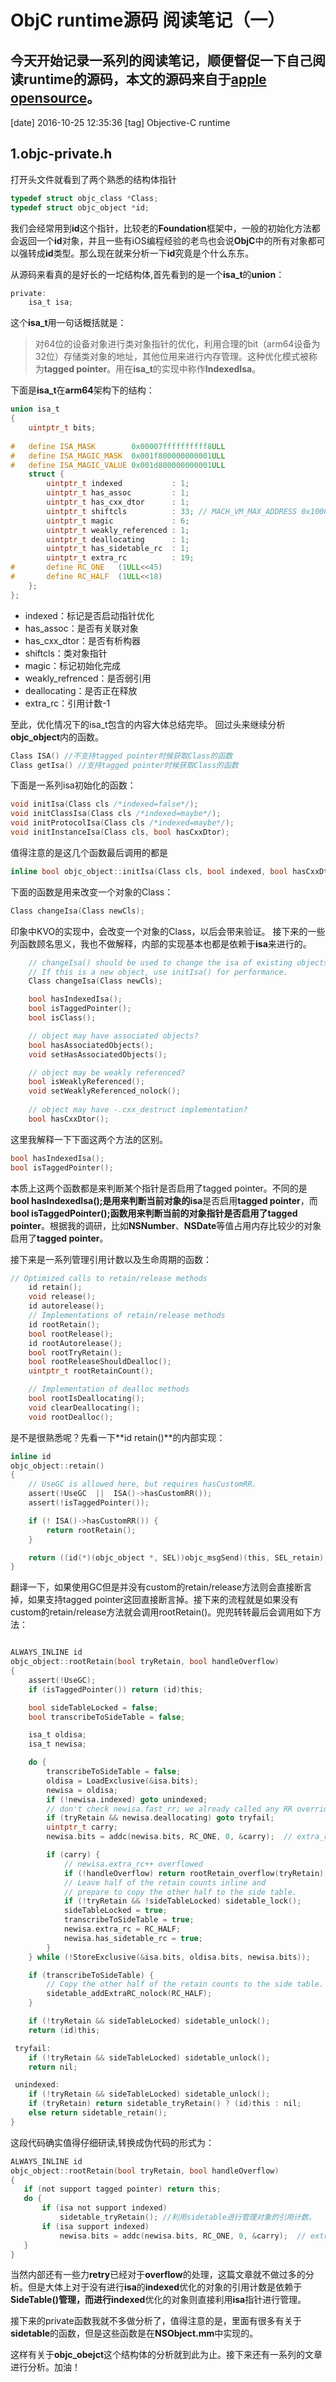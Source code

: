 # ObjC runtime源码 阅读笔记（一）
今天开始记录一系列的阅读笔记，顺便督促一下自己阅读runtime的源码，本文的源码来自于[apple opensource](http://opensource.apple.com/source/objc4/)。
-------
[date] 2016-10-25 12:35:36
[tag] Objective-C runtime
## 1.objc-private.h
打开头文件就看到了两个熟悉的结构体指针

```c
typedef struct objc_class *Class;
typedef struct objc_object *id;
```
我们会经常用到**id**这个指针，比较老的**Foundation**框架中，一般的初始化方法都会返回一个**id**对象，并且一些有iOS编程经验的老鸟也会说**ObjC**中的所有对象都可以强转成**id**类型。那么现在就来分析一下**id**究竟是个什么东东。

从源码来看真的是好长的一坨结构体,首先看到的是一个**isa_t**的**union**：

```c
private:
    isa_t isa;
```
这个**isa_t**用一句话概括就是：

> 对64位的设备对象进行类对象指针的优化，利用合理的bit（arm64设备为32位）存储类对象的地址，其他位用来进行内存管理。这种优化模式被称为**tagged pointer**。用在**isa_t**的实现中称作**IndexedIsa**。

下面是**isa_t**在**arm64**架构下的结构：

```c
union isa_t 
{
    uintptr_t bits;
    
#   define ISA_MASK        0x00007ffffffffff8ULL
#   define ISA_MAGIC_MASK  0x001f800000000001ULL
#   define ISA_MAGIC_VALUE 0x001d800000000001ULL
    struct {
        uintptr_t indexed           : 1;
        uintptr_t has_assoc         : 1;
        uintptr_t has_cxx_dtor      : 1;
        uintptr_t shiftcls          : 33; // MACH_VM_MAX_ADDRESS 0x1000000000
        uintptr_t magic             : 6;
        uintptr_t weakly_referenced : 1;
        uintptr_t deallocating      : 1;
        uintptr_t has_sidetable_rc  : 1;
        uintptr_t extra_rc          : 19;
#       define RC_ONE   (1ULL<<45)
#       define RC_HALF  (1ULL<<18)
    };
};
```
* indexed：标记是否启动指针优化
* has_assoc：是否有关联对象
* has_cxx_dtor：是否有析构器
* shiftcls：类对象指针
* magic：标记初始化完成
* weakly_refrenced：是否弱引用
* deallocating：是否正在释放
* extra_rc：引用计数-1

至此，优化情况下的isa_t包含的内容大体总结完毕。
回过头来继续分析**objc_object**内的函数。

```c
Class ISA() //不支持tagged pointer时候获取Class的函数
Class getIsa() //支持tagged pointer时候获取Class的函数
```
下面是一系列isa初始化的函数：

```c
void initIsa(Class cls /*indexed=false*/);
void initClassIsa(Class cls /*indexed=maybe*/);
void initProtocolIsa(Class cls /*indexed=maybe*/);
void initInstanceIsa(Class cls, bool hasCxxDtor);
```
值得注意的是这几个函数最后调用的都是

```c
inline bool objc_object::initIsa(Class cls, bool indexed, bool hasCxxDtor) 
```
下面的函数是用来改变一个对象的Class：

```c
Class changeIsa(Class newCls);
```
印象中KVO的实现中，会改变一个对象的Class，以后会带来验证。
接下来的一些列函数顾名思义，我也不做解释，内部的实现基本也都是依赖于**isa**来进行的。

```c
    // changeIsa() should be used to change the isa of existing objects.
    // If this is a new object, use initIsa() for performance.
    Class changeIsa(Class newCls);

    bool hasIndexedIsa();
    bool isTaggedPointer();
    bool isClass();

    // object may have associated objects?
    bool hasAssociatedObjects();
    void setHasAssociatedObjects();

    // object may be weakly referenced?
    bool isWeaklyReferenced();
    void setWeaklyReferenced_nolock();
    
    // object may have -.cxx_destruct implementation?
    bool hasCxxDtor();
```
这里我解释一下下面这两个方法的区别。

```c
bool hasIndexedIsa();
bool isTaggedPointer();
```
本质上这两个函数都是来判断某个指针是否启用了tagged pointer。不同的是
**bool hasIndexedIsa();**是用来判断当前对象的**isa**是否启用**tagged pointer**，而**bool isTaggedPointer();**函数用来判断当前的对象指针是否启用了**tagged pointer**。根据我的调研，比如**NSNumber**、**NSDate**等值占用内存比较少的对象启用了**tagged pointer**。

接下来是一系列管理引用计数以及生命周期的函数：

```c
// Optimized calls to retain/release methods
    id retain();
    void release();
    id autorelease();
    // Implementations of retain/release methods
    id rootRetain();
    bool rootRelease();
    id rootAutorelease();
    bool rootTryRetain();
    bool rootReleaseShouldDealloc();
    uintptr_t rootRetainCount();

    // Implementation of dealloc methods
    bool rootIsDeallocating();
    void clearDeallocating();
    void rootDealloc();
```
是不是很熟悉呢？先看一下**id retain()**的内部实现：

```c
inline id 
objc_object::retain()
{
    // UseGC is allowed here, but requires hasCustomRR.
    assert(!UseGC  ||  ISA()->hasCustomRR());
    assert(!isTaggedPointer());

    if (! ISA()->hasCustomRR()) {
        return rootRetain();
    }

    return ((id(*)(objc_object *, SEL))objc_msgSend)(this, SEL_retain);
}
```
翻译一下，如果使用GC但是并没有custom的retain/release方法则会直接断言掉，如果支持tagged pointer这回直接断言掉。接下来的流程就是如果没有custom的retain/release方法就会调用rootRetain()。兜兜转转最后会调用如下方法：

```c

ALWAYS_INLINE id 
objc_object::rootRetain(bool tryRetain, bool handleOverflow)
{
    assert(!UseGC);
    if (isTaggedPointer()) return (id)this;

    bool sideTableLocked = false;
    bool transcribeToSideTable = false;

    isa_t oldisa;
    isa_t newisa;

    do {
        transcribeToSideTable = false;
        oldisa = LoadExclusive(&isa.bits);
        newisa = oldisa;
        if (!newisa.indexed) goto unindexed;
        // don't check newisa.fast_rr; we already called any RR overrides
        if (tryRetain && newisa.deallocating) goto tryfail;
        uintptr_t carry;
        newisa.bits = addc(newisa.bits, RC_ONE, 0, &carry);  // extra_rc++

        if (carry) {
            // newisa.extra_rc++ overflowed
            if (!handleOverflow) return rootRetain_overflow(tryRetain);
            // Leave half of the retain counts inline and 
            // prepare to copy the other half to the side table.
            if (!tryRetain && !sideTableLocked) sidetable_lock();
            sideTableLocked = true;
            transcribeToSideTable = true;
            newisa.extra_rc = RC_HALF;
            newisa.has_sidetable_rc = true;
        }
    } while (!StoreExclusive(&isa.bits, oldisa.bits, newisa.bits));

    if (transcribeToSideTable) {
        // Copy the other half of the retain counts to the side table.
        sidetable_addExtraRC_nolock(RC_HALF);
    }

    if (!tryRetain && sideTableLocked) sidetable_unlock();
    return (id)this;

 tryfail:
    if (!tryRetain && sideTableLocked) sidetable_unlock();
    return nil;

 unindexed:
    if (!tryRetain && sideTableLocked) sidetable_unlock();
    if (tryRetain) return sidetable_tryRetain() ? (id)this : nil;
    else return sidetable_retain();
}
```
这段代码确实值得仔细研读,转换成伪代码的形式为：

```c
ALWAYS_INLINE id 
objc_object::rootRetain(bool tryRetain, bool handleOverflow)
{
   if (not support tagged pointer) return this;
   do {
       if (isa not support indexed) 
           sidetable_tryRetain(); //利用sidetable进行管理对象的引用计数。 
       if (isa support indexed)
           newisa.bits = addc(newisa.bits, RC_ONE, 0, &carry);  // extra_rc+
   }
}
```
当然内部还有一些力**retry**已经对于**overflow**的处理，这篇文章就不做过多的分析。但是大体上对于没有进行**isa**的**indexed**优化的对象的引用计数是依赖于**SideTable()**管理，而进行**indexed**优化的对象则直接利用**isa**指针进行管理。

接下来的private函数我就不多做分析了，值得注意的是，里面有很多有关于**sidetable**的函数，但是这些函数是在**NSObject.mm**中实现的。

这样有关于**objc_obejct**这个结构体的分析就到此为止。接下来还有一系列的文章进行分析。加油！

